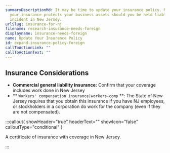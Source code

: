 ```yaml
---
summaryDescriptionMd: It may be time to update your insurance policy. Make sure
  your insurance protects your business assets should you be held liable for an
  incident in New Jersey.
urlSlug: insurance-for-nj
filename: research-insurance-needs-foreign
displayname: insurance-needs-foreign
name: Update Your Insurance Policy
id: expand-insurance-policy-foreign
callToActionLink: ""
callToActionText: ""
---
```

## Insurance Considerations

* **Commercial general liability insurance:** Confirm that your coverage includes work done in New Jersey
* ** `Workers' compensation insurance|workers-comp` **: The State of New Jersey requires that you obtain this insurance if you have NJ employees, or stockholders in a corporation do work for the company (even if they are not compensated).

:::callout{ showHeader="true" headerText="" showIcon="false" calloutType="conditional" }

A certificate of insurance with coverage in New Jersey.

:::